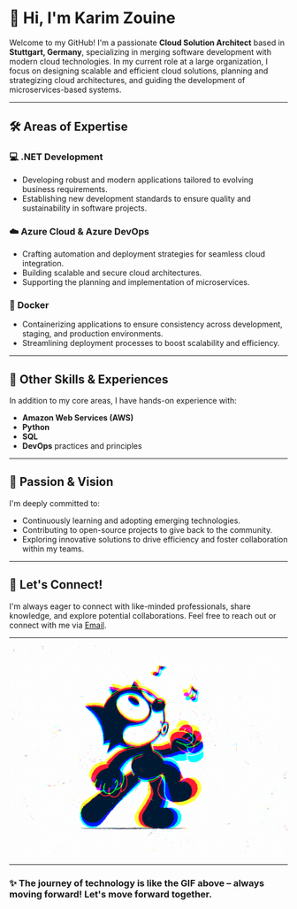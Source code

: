 # 👋 Hi, I'm Karim Zouine  

Welcome to my GitHub! I'm a passionate **Cloud Solution Architect** based in **Stuttgart, Germany**, specializing in merging software development with modern cloud technologies. In my current role at a large organization, I focus on designing scalable and efficient cloud solutions, planning and strategizing cloud architectures, and guiding the development of microservices-based systems.  

---

## 🛠️ Areas of Expertise  

### 💻 **.NET Development**  
- Developing robust and modern applications tailored to evolving business requirements.  
- Establishing new development standards to ensure quality and sustainability in software projects.  

### ☁️ **Azure Cloud & Azure DevOps**  
- Crafting automation and deployment strategies for seamless cloud integration.  
- Building scalable and secure cloud architectures.  
- Supporting the planning and implementation of microservices.  

### 🐳 **Docker**  
- Containerizing applications to ensure consistency across development, staging, and production environments.  
- Streamlining deployment processes to boost scalability and efficiency.  

---

## 🌟 Other Skills & Experiences  
In addition to my core areas, I have hands-on experience with:  
- **Amazon Web Services (AWS)**  
- **Python**  
- **SQL**  
- **DevOps** practices and principles  

---

## 🚀 Passion & Vision  
I'm deeply committed to:  
- Continuously learning and adopting emerging technologies.  
- Contributing to open-source projects to give back to the community.  
- Exploring innovative solutions to drive efficiency and foster collaboration within my teams.  

---

## 🤝 Let's Connect!  
I'm always eager to connect with like-minded professionals, share knowledge, and explore potential collaborations. Feel free to reach out or connect with me via [Email](mailto:mails.karimzouine@gmail.com).  

---

<img src="./catMoving.gif" alt="A fun animated GIF of a cat that adds some personality to this README." />

---

### ✨ The journey of technology is like the GIF above – always moving forward! Let's move forward together.  
